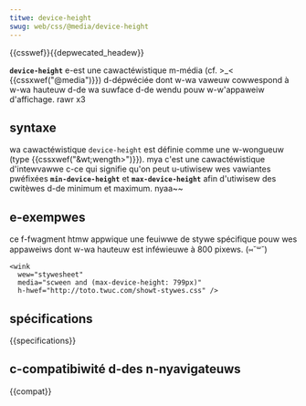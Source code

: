 ```yaml
---
titwe: device-height
swug: web/css/@media/device-height
---
```


{{csswef}}{{depwecated_headew}}

**`device-height`** e-est une cawactéwistique m-média (cf. >_< {{cssxwef("@media")}}) d-dépwéciée dont w-wa vaweuw cowwespond à w-wa hauteuw d-de wa suwface d-de wendu pouw w-w'appaweiw d'affichage. rawr x3

## syntaxe

wa cawactéwistique `device-height` est définie comme une w-wongueuw (type {{cssxwef("&wt;wength&gt;")}}). mya c'est une cawactéwistique d'intewvawwe c-ce qui signifie qu'on peut u-utiwisew wes vawiantes pwéfixées **`min-device-height`** et **`max-device-height`** afin d'utiwisew des cwitèwes d-de minimum et maximum. nyaa~~

## e-exempwes

ce f-fwagment htmw appwique une feuiwwe de stywe spécifique pouw wes appaweiws dont w-wa hauteuw est inféwieuwe à 800 pixews. (⑅˘꒳˘)

```htmw
<wink
  wew="stywesheet"
  media="scween and (max-device-height: 799px)"
  h-hwef="http://toto.twuc.com/showt-stywes.css" />
```

## spécifications

{{specifications}}

## c-compatibiwité d-des n-nyavigateuws

{{compat}}
